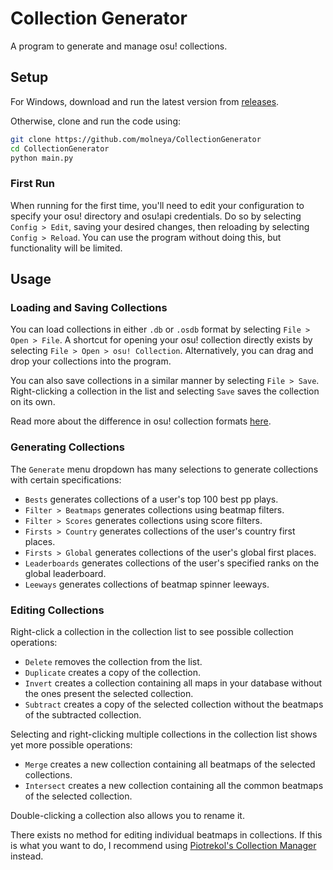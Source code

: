 # Collection Generator

A program to generate and manage osu! collections.

## Setup

For Windows, download and run the latest version from [releases](https://github.com/molneya/CollectionGenerator/releases).

Otherwise, clone and run the code using:
```bash
git clone https://github.com/molneya/CollectionGenerator
cd CollectionGenerator
python main.py
```

### First Run

When running for the first time, you'll need to edit your configuration to specify your osu! directory and osu!api credentials. Do so by selecting `Config > Edit`, saving your desired changes, then reloading by selecting `Config > Reload`. You can use the program without doing this, but functionality will be limited.

## Usage

### Loading and Saving Collections

You can load collections in either `.db` or `.osdb` format by selecting `File > Open > File`. A shortcut for opening your osu! collection directly exists by selecting `File > Open > osu! Collection`. Alternatively, you can drag and drop your collections into the program.

You can also save collections in a similar manner by selecting `File > Save`. Right-clicking a collection in the list and selecting `Save` saves the collection on its own.

Read more about the difference in osu! collection formats [here](https://github.com/Piotrekol/CollectionManager#collection-file-formats).

### Generating Collections

The `Generate` menu dropdown has many selections to generate collections with certain specifications:
- `Bests` generates collections of a user's top 100 best pp plays.
- `Filter > Beatmaps` generates collections using beatmap filters.
- `Filter > Scores` generates collections using score filters.
- `Firsts > Country` generates collections of the user's country first places.
- `Firsts > Global` generates collections of the user's global first places.
- `Leaderboards` generates collections of the user's specified ranks on the global leaderboard.
- `Leeways` generates collections of beatmap spinner leeways.

### Editing Collections

Right-click a collection in the collection list to see possible collection operations:
- `Delete` removes the collection from the list.
- `Duplicate` creates a copy of the collection.
- `Invert` creates a collection containing all maps in your database without the ones present the selected collection.
- `Subtract` creates a copy of the selected collection without the beatmaps of the subtracted collection.

Selecting and right-clicking multiple collections in the collection list shows yet more possible operations:
- `Merge` creates a new collection containing all beatmaps of the selected collections.
- `Intersect` creates a new collection containing all the common beatmaps of the selected collection.

Double-clicking a collection also allows you to rename it.

There exists no method for editing individual beatmaps in collections. If this is what you want to do, I recommend using [Piotrekol's Collection Manager](https://github.com/Piotrekol/CollectionManager) instead.
